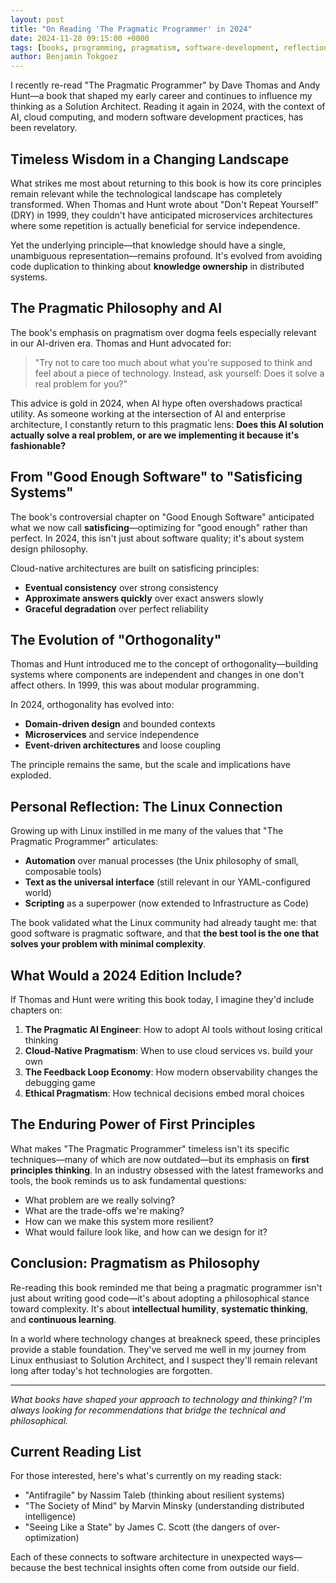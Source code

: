 ```yaml
---
layout: post
title: "On Reading 'The Pragmatic Programmer' in 2024"
date: 2024-11-28 09:15:00 +0000
tags: [books, programming, pragmatism, software-development, reflection]
author: Benjamin Tokgoez
---
```


I recently re-read "The Pragmatic Programmer" by Dave Thomas and Andy Hunt—a book that shaped my early career and continues to influence my thinking as a Solution Architect. Reading it again in 2024, with the context of AI, cloud computing, and modern software development practices, has been revelatory.

## Timeless Wisdom in a Changing Landscape

What strikes me most about returning to this book is how its core principles remain relevant while the technological landscape has completely transformed. When Thomas and Hunt wrote about "Don't Repeat Yourself" (DRY) in 1999, they couldn't have anticipated microservices architectures where some repetition is actually beneficial for service independence.

Yet the underlying principle—that knowledge should have a single, unambiguous representation—remains profound. It's evolved from avoiding code duplication to thinking about **knowledge ownership** in distributed systems.

## The Pragmatic Philosophy and AI

The book's emphasis on pragmatism over dogma feels especially relevant in our AI-driven era. Thomas and Hunt advocated for:

> "Try not to care too much about what you're supposed to think and feel about a piece of technology. Instead, ask yourself: Does it solve a real problem for you?"

This advice is gold in 2024, when AI hype often overshadows practical utility. As someone working at the intersection of AI and enterprise architecture, I constantly return to this pragmatic lens: **Does this AI solution actually solve a real problem, or are we implementing it because it's fashionable?**

## From "Good Enough Software" to "Satisficing Systems"

The book's controversial chapter on "Good Enough Software" anticipated what we now call **satisficing**—optimizing for "good enough" rather than perfect. In 2024, this isn't just about software quality; it's about system design philosophy.

Cloud-native architectures are built on satisficing principles:
- **Eventual consistency** over strong consistency
- **Approximate answers quickly** over exact answers slowly
- **Graceful degradation** over perfect reliability

## The Evolution of "Orthogonality"

Thomas and Hunt introduced me to the concept of orthogonality—building systems where components are independent and changes in one don't affect others. In 1999, this was about modular programming.

In 2024, orthogonality has evolved into:
- **Domain-driven design** and bounded contexts
- **Microservices** and service independence
- **Event-driven architectures** and loose coupling

The principle remains the same, but the scale and implications have exploded.

## Personal Reflection: The Linux Connection

Growing up with Linux instilled in me many of the values that "The Pragmatic Programmer" articulates:

- **Automation** over manual processes (the Unix philosophy of small, composable tools)
- **Text as the universal interface** (still relevant in our YAML-configured world)
- **Scripting** as a superpower (now extended to Infrastructure as Code)

The book validated what the Linux community had already taught me: that good software is pragmatic software, and that **the best tool is the one that solves your problem with minimal complexity**.

## What Would a 2024 Edition Include?

If Thomas and Hunt were writing this book today, I imagine they'd include chapters on:

1. **The Pragmatic AI Engineer**: How to adopt AI tools without losing critical thinking
2. **Cloud-Native Pragmatism**: When to use cloud services vs. build your own
3. **The Feedback Loop Economy**: How modern observability changes the debugging game
4. **Ethical Pragmatism**: How technical decisions embed moral choices

## The Enduring Power of First Principles

What makes "The Pragmatic Programmer" timeless isn't its specific techniques—many of which are now outdated—but its emphasis on **first principles thinking**. In an industry obsessed with the latest frameworks and tools, the book reminds us to ask fundamental questions:

- What problem are we really solving?
- What are the trade-offs we're making?
- How can we make this system more resilient?
- What would failure look like, and how can we design for it?

## Conclusion: Pragmatism as Philosophy

Re-reading this book reminded me that being a pragmatic programmer isn't just about writing good code—it's about adopting a philosophical stance toward complexity. It's about **intellectual humility**, **systematic thinking**, and **continuous learning**.

In a world where technology changes at breakneck speed, these principles provide a stable foundation. They've served me well in my journey from Linux enthusiast to Solution Architect, and I suspect they'll remain relevant long after today's hot technologies are forgotten.

---

*What books have shaped your approach to technology and thinking? I'm always looking for recommendations that bridge the technical and philosophical.*

## Current Reading List

For those interested, here's what's currently on my reading stack:

- "Antifragile" by Nassim Taleb (thinking about resilient systems)
- "The Society of Mind" by Marvin Minsky (understanding distributed intelligence)
- "Seeing Like a State" by James C. Scott (the dangers of over-optimization)

Each of these connects to software architecture in unexpected ways—because the best technical insights often come from outside our field.
